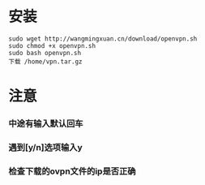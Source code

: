 # 安装

```
sudo wget http://wangmingxuan.cn/download/openvpn.sh
sudo chmod +x openvpn.sh
sudo bash openvpn.sh
下载 /home/vpn.tar.gz
```
# 注意

### 中途有输入默认回车

### 遇到[y/n]选项输入y

### 检查下载的ovpn文件的ip是否正确

